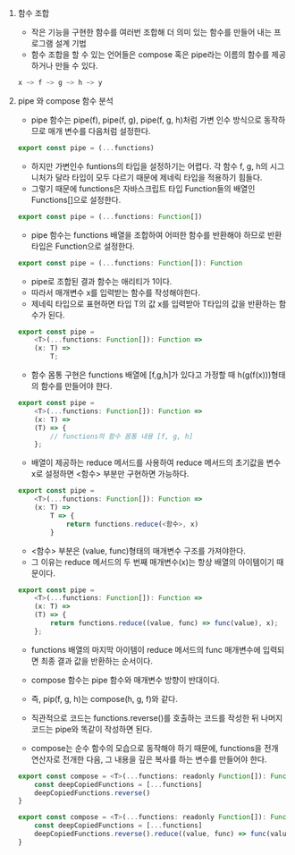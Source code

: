 1. 함수 조합

    - 작은 기능을 구현한 함수를 여러번 조합해 더 의미 있는 함수를 만들어 내는 프로그램 설계 기법
    - 함수 조합을 할 수 있는 언어들은 compose 혹은 pipe라는 이름의 함수를 제공하거나 만들 수 있다.

    ```javascript
    x ~> f ~> g ~> h ~> y
    ```

2. pipe 와 compose 함수 분석

    - pipe 함수는 pipe(f), pipe(f, g), pipe(f, g, h)처럼 가변 인수 방식으로 동작하므로 매개 변수를 다음처럼 설정한다.

    ```javascript
    export const pipe = (...functions)
    ```

    - 하지만 가변인수 funtions의 타입을 설정하기는 어렵다. 각 함수 f, g, h의 시그니처가 달라 타입이 모두 다르기 때문에 제네릭 타입을 적용하기 힘들다.
    - 그렇기 때문에 functions은 자바스크립트 타입 Function들의 배열인 Functions[]으로 설정한다.

    ```javascript
    export const pipe = (...functions: Function[])
    ```

    - pipe 함수는 functions 배열을 조합하여 어떠한 함수를 반환해야 하므로 반환 타입은 Function으로 설정한다.

    ```javascript
    export const pipe = (...functions: Function[]): Function
    ```

    - pipe로 조합된 결과 함수는 애리티가 1이다.
    - 따라서 매개변수 x를 입력받는 함수를 작성해야한다.
    - 제네릭 타입으로 표현하면 타입 T의 값 x를 입력받아 T타입의 값을 반환하는 함수가 된다.

    ```javascript
    export const pipe =
        <T>(...functions: Function[]): Function =>
        (x: T) =>
            T;
    ```

    - 함수 몸통 구현은 functions 배열에 [f,g,h]가 있다고 가정할 때 h(g(f(x)))형태의 함수를 만들어야 한다.

    ```javascript
    export const pipe =
        <T>(...functions: Function[]): Function =>
        (x: T) =>
        (T) => {
            // functions의 함수 몸통 내용 [f, g, h]
        };
    ```

    - 배열이 제공하는 reduce 메서드를 사용하여 reduce 메서드의 초기값을 변수 x로 설정하면 <함수> 부분만 구현하면 가능하다.

    ```javascript
    export const pipe =
        <T>(...functions: Function[]): Function =>
        (x: T) =>
            T => {
                return functions.reduce(<함수>, x)
            }
    ```

    - <함수> 부분은 (value, func)형태의 매개변수 구조를 가져야한다.
    - 그 이유는 reduce 메서드의 두 번째 매개변수(x)는 항상 배열의 아이템이기 때문이다.

    ```javascript
    export const pipe =
        <T>(...functions: Function[]): Function =>
        (x: T) =>
        (T) => {
            return functions.reduce((value, func) => func(value), x);
        };
    ```

    - functions 배열의 마지막 아이템이 reduce 메서드의 func 매개변수에 입력되면 최종 결과 값을 반환하는 순서이다.

    - compose 함수는 pipe 함수와 매개변수 방향이 반대이다.
    - 즉, pip(f, g, h)는 compose(h, g, f)와 같다.
    - 직관적으로 코드는 functions.reverse()를 호출하는 코드를 작성한 뒤 나머지 코드는 pipe와 똑같이 작성하면 된다.
    - compose는 순수 함수의 모습으로 동작해야 하기 때문에, functions을 전개 연산자로 전개한 다음, 그 내용을 깊은 복사를 하는 변수를 만들어야 한다.

    ```javascript
    export const compose = <T>(...functions: readonly Function[]): Function => (x: T) => T => {
        const deepCopiedFunctions = [...functions]
        deepCopiedFunctions.reverse()
    }
    ```

    ```javascript
    export const compose = <T>(...functions: readonly Function[]): Function => (x: T) => T => {
        const deepCopiedFunctions = [...functions]
        deepCopiedFunctions.reverse().reduce((value, func) => func(value), x)
    }
    ```
